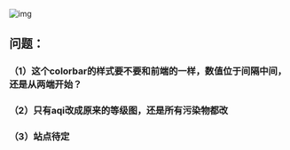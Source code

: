 ![img](https://static.dingtalk.com/media/lADPJwY7UzygIVjNAj3NBGU_1125_573.jpg_720x720q90g.jpg?bizType=im)


## 问题：
### （1）这个colorbar的样式要不要和前端的一样，数值位于间隔中间，还是从两端开始？
### （2）只有aqi改成原来的等级图，还是所有污染物都改

### （3）站点待定

